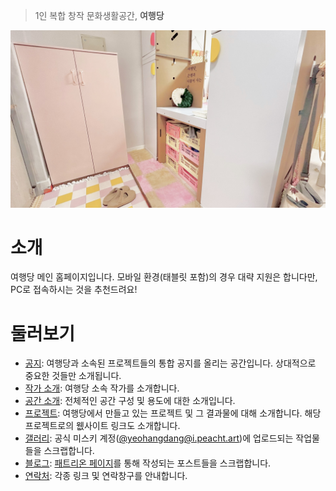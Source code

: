 > 1인 복합 창작 문화생활공간, **여행당**

![main.jpg](./assets/main.jpg)

# 소개

여행당 메인 홈페이지입니다.
모바일 환경(태블릿 포함)의 경우 대략 지원은 합니다만, PC로 접속하시는 것을 추천드려요!

# 둘러보기

* [공지](./?d=notice): 여행당과 소속된 프로젝트들의 통합 공지를 올리는 공간입니다. 상대적으로 중요한 것들만 소개됩니다.
* [작가 소개](./?p=artist): 여행당 소속 작가를 소개합니다.
* [공간 소개](./?p=space): 전체적인 공간 구성 및 용도에 대한 소개입니다.
* [프로젝트](./?p=projects): 여행당에서 만들고 있는 프로젝트 및 그 결과물에 대해 소개합니다. 해당 프로젝트로의 웺사이트 링크도 소개합니다.
* [갤러리](./?p=gallery): 공식 미스키 계정([@yeohangdang@i.peacht.art](https://i.peacht.art/@yeohangdang))에 업로드되는 작업물들을 스크랩합니다.
* [블로그](./?d=blog): [패트리온 페이지](https://www.patreon.com/user?u=82062341)를 통해 작성되는 포스트들을 스크랩합니다.
* [연락처](./?p=contact): 각종 링크 및 연락창구를 안내합니다.